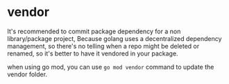 # vendor

It's recommended to commit package dependency for a non library/package project, Because golang uses a decentralized dependency management, so there's no telling when a repo might be deleted or renamed, so it's better to have it vendored in your package.

when using go mod, you can use `go mod vendor` command to update the vendor folder.
